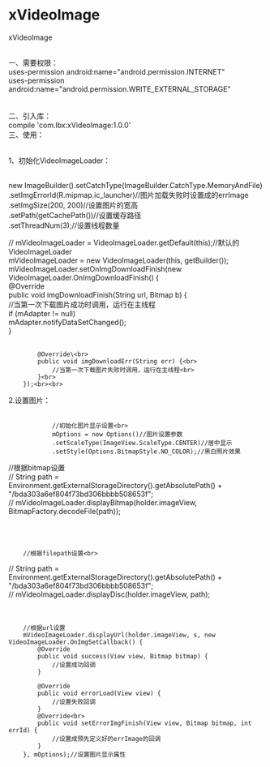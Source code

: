 # xVideoImage
xVideoImage<br><br>

一、需要权限：<br>
	uses-permission android:name="android.permission.INTERNET" <br>
    uses-permission android:name="android.permission.WRITE_EXTERNAL_STORAGE" <br><br><br>
二、引入库：<br>
	compile 'com.lbx:xVideoImage:1.0.0'<br>
三、使用：<br><br>

1、初始化VideoImageLoader：<br><br>

new ImageBuilder().setCatchType(ImageBuilder.CatchType.MemoryAndFile)<br>
                .setImgErrorId(R.mipmap.ic_launcher)//图片加载失败时设置成的errImage<br>
                .setImgSize(200, 200)//设置图片的宽高<br>
                .setPath(getCachePath())//设置缓存路径<br>
                .setThreadNum(3);//设置线程数量<br>

//        mVideoImageLoader = VideoImageLoader.getDefault(this);//默认的VideoImageLoader<br>
        mVideoImageLoader = new VideoImageLoader(this, getBuilder());<br>
        mVideoImageLoader.setOnImgDownloadFinish(new VideoImageLoader.OnImgDownloadFinish() {<br>
            @Override<br>
            public void imgDownloadFinish(String url, Bitmap b) {<br>
                //当第一次下载图片成功时调用，运行在主线程<br>
                if (mAdapter != null)<br>
                    mAdapter.notifyDataSetChanged();<br>
            }<br><br>

            @Override\<br>
            public void imgDownloadErr(String err) {<br>
                //当第一次下载图片失败时调用，运行在主线程<br>
            }<br>
        });<br><br>
2.设置图片：<br><br>

				//初始化图片显示设置<br>
				mOptions = new Options()//图片设置参数 
                .setScaleType(ImageView.ScaleType.CENTER)//居中显示 
                .setStyle(Options.BitmapStyle.NO_COLOR);//黑白照片效果 


 //根据bitmap设置<br>
//        String path = Environment.getExternalStorageDirectory().getAbsolutePath() + "/bda303a6ef804f73bd306bbbb508653f";<br>
//        mVideoImageLoader.displayBitmap(holder.imageView, BitmapFactory.decodeFile(path));<br><br><br><br>



        //根据filepath设置<br>
//        String path = Environment.getExternalStorageDirectory().getAbsolutePath() + "/bda303a6ef804f73bd306bbbb508653f";<br>
//        mVideoImageLoader.displayDisc(holder.imageView, path);<br><br><br>



        //根据url设置
        mVideoImageLoader.displayUrl(holder.imageView, s, new VideoImageLoader.OnImgSetCallback() {
            @Override
            public void success(View view, Bitmap bitmap) {
                //设置成功回调
            }

            @Override
            public void errorLoad(View view) {
                //设置失败回调
            }
            @Override<br>
            public void setErrorImgFinish(View view, Bitmap bitmap, int errId) {
                //设置成预先定义好的errImage的回调
            }
        }, mOptions);//设置图片显示属性		
		
		
		
		
		
		
		
		
		
		
